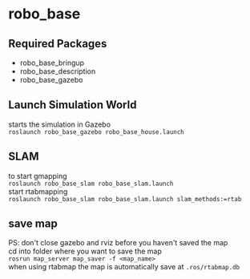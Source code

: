 # robo_base

## Required Packages
- robo_base_bringup
- robo_base_description
- robo_base_gazebo

## Launch Simulation World
starts the simulation in Gazebo  
`roslaunch robo_base_gazebo robo_base_house.launch`   

## SLAM 
to start gmapping  
`roslaunch robo_base_slam robo_base_slam.launch`  
start rtabmapping  
`roslaunch robo_base_slam robo_base_slam.launch slam_methods:=rtab`  

## save map
PS: don't close gazebo and rviz before you haven't saved the map  
cd into folder where you want to save the map  
`rosrun map_server map_saver -f <map_name>`  
when using rtabmap the map is automatically save at `.ros/rtabmap.db` 



